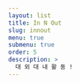 ```yaml
---
layout: list
title: In N Out
slug: innout
menu: true
submenu: true
order: 5
description: >
  대 외 대 내 활 동 ! 
---
```

